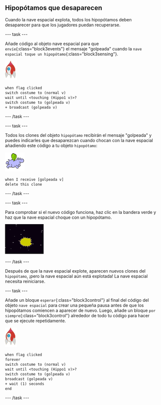 ## Hipopótamos que desaparecen

Cuando la nave espacial explota, todos los hipopótamos deben desaparecer para que los jugadores puedan recuperarse.

--- task ---

Añade código al objeto nave espacial para que `envíe`{:class="block3events"} el mensaje "golpeada" cuando la `nave espacial toque un hipopótamo`{:class="block3sensing"}.

![objeto nave espacial](images/rocket-sprite.png)

```blocks3
when flag clicked
switch costume to (normal v)
wait until <touching (Hippo1 v)>?
switch costume to (golpeada v)
+ broadcast (golpeada v)
```

--- /task ---

--- task ---

Todos los clones del objeto `hipopótamo` recibirán el mensaje "golpeada" y puedes indicarles que desaparezcan cuando chocan con la nave espacial añadiendo este código a tu objeto `hipopótamo`:

![objeto hipopótamo](images/hippo-sprite.png)

```blocks3
when I receive [golpeada v]
delete this clone
```

--- /task ---

--- task ---

Para comprobar si el nuevo código funciona, haz clic en la bandera verde y haz que la nave espacial choque con un hipopótamo.

![captura de pantalla](images/invaders-hippo-collide.png)

--- /task ---

Después de que la nave espacial explote, aparecen nuevos clones del `hipopótamo`, ¡pero la nave espacial aún está explotada! La nave espacial necesita reiniciarse.

--- task ---

Añade un bloque `esperar`{:class="block3control"} al final del código del objeto `nave espacial` para crear una pequeña pausa antes de que los hipopótamos comiencen a aparecer de nuevo. Luego, añade un bloque `por siempre`{:class="block3control"} alrededor de todo tu código para hacer que se ejecute repetidamente.

![objeto nave espacial](images/rocket-sprite.png)

```blocks3
when flag clicked
forever
switch costume to (normal v)
wait until <touching (Hippo1 v)>?
switch costume to (golpeada v)
broadcast (golpeada v)
+ wait (1) seconds
end
```

--- /task ---
